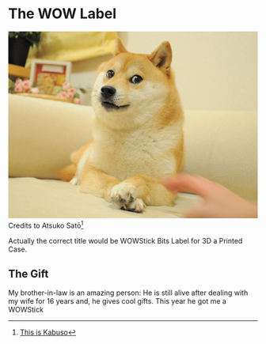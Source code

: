 # The WOW Label

![MUCH WOW](/pictures/much_wow.jpg)
Credits to Atsuko Satō[^kabuso]

[^kabuso]: [This is Kabuso](https://kabosu112.exblog.jp/9944144/)

Actually the correct title would be WOWStick Bits Label for 3D a Printed Case.

## The Gift

My brother-in-law is an amazing person: He is still alive after dealing with my wife for 16 years and, he gives cool gifts. This year he got me a WOWStick
